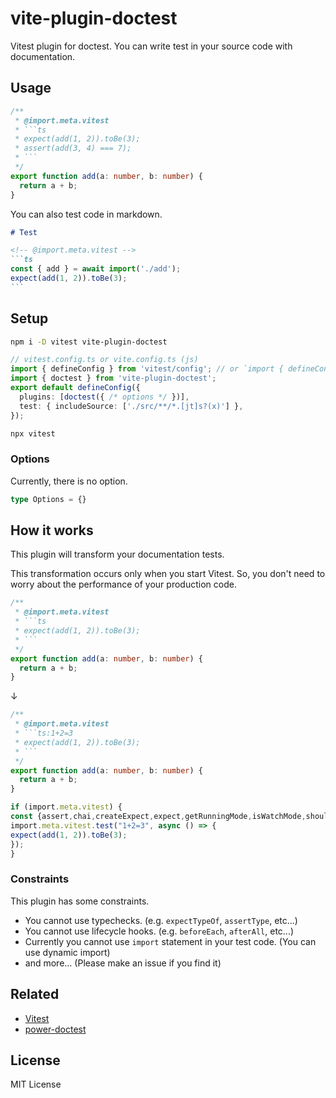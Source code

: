 # vite-plugin-doctest

Vitest plugin for doctest.
You can write test in your source code with documentation.

## Usage

```ts
/**
 * @import.meta.vitest
 * ```ts
 * expect(add(1, 2)).toBe(3);
 * assert(add(3, 4) === 7);
 * ```
 */
export function add(a: number, b: number) {
  return a + b;
}
```

You can also test code in markdown.

````markdown
# Test

<!-- @import.meta.vitest -->
```ts
const { add } = await import('./add');
expect(add(1, 2)).toBe(3);
```
````

## Setup

```sh
npm i -D vitest vite-plugin-doctest
```

```ts
// vitest.config.ts or vite.config.ts (js)
import { defineConfig } from 'vitest/config'; // or `import { defineConfig } from 'vite';`
import { doctest } from 'vite-plugin-doctest';
export default defineConfig({
  plugins: [doctest({ /* options */ })],
  test: { includeSource: ['./src/**/*.[jt]s?(x)'] },
});
```

```sh
npx vitest
```

### Options

Currently, there is no option.

```ts
type Options = {}
```

## How it works

This plugin will transform your documentation tests.

This transformation occurs only when you start Vitest.
So, you don't need to worry about the performance of your production code.

```ts
/**
 * @import.meta.vitest
 * ```ts
 * expect(add(1, 2)).toBe(3);
 * ```
 */
export function add(a: number, b: number) {
  return a + b;
}
```

↓

```ts
/**
 * @import.meta.vitest
 * ```ts:1+2=3
 * expect(add(1, 2)).toBe(3);
 * ```
 */
export function add(a: number, b: number) {
  return a + b;
}

if (import.meta.vitest) {
const {assert,chai,createExpect,expect,getRunningMode,isWatchMode,should,vi,vitest} = import.meta.vitest;
import.meta.vitest.test("1+2=3", async () => {
expect(add(1, 2)).toBe(3);
});
}
```

### Constraints

This plugin has some constraints.

- You cannot use typechecks. (e.g. `expectTypeOf`, `assertType`, etc...)
- You cannot use lifecycle hooks. (e.g. `beforeEach`, `afterAll`, etc...)
- Currently you cannot use `import` statement in your test code. (You can use dynamic import)
- and more... (Please make an issue if you find it)

## Related

- [Vitest](https://vitest.dev)
- [power-doctest](https://github.com/azu/power-doctest)

## License

MIT License
